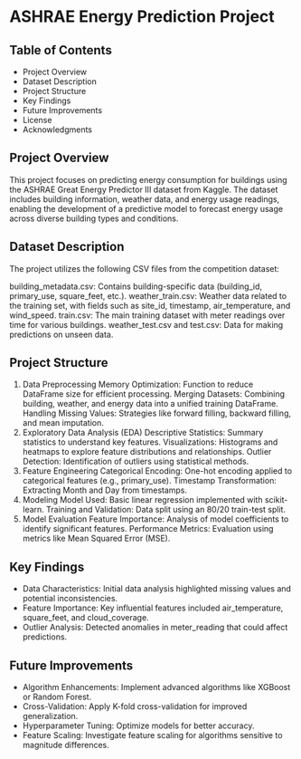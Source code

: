 # ASHRAE Energy Prediction Project


## Table of Contents


 - Project Overview
 - Dataset Description
 - Project Structure
 - Key Findings 
 - Future Improvements 
 - License 
 - Acknowledgments 

## Project Overview

This project focuses on predicting energy consumption for buildings using the ASHRAE Great Energy Predictor III dataset from Kaggle. 
The dataset includes building information, weather data, and energy usage readings, enabling the development 
of a predictive model to forecast energy usage across diverse building types and conditions.


## Dataset Description

The project utilizes the following CSV files from the competition dataset:

building_metadata.csv: Contains building-specific data (building_id, primary_use, square_feet, etc.).
weather_train.csv: Weather data related to the training set, with fields such as site_id, timestamp, air_temperature, and wind_speed.
train.csv: The main training dataset with meter readings over time for various buildings.
weather_test.csv and test.csv: Data for making predictions on unseen data.

## Project Structure

1. Data Preprocessing
Memory Optimization: Function to reduce DataFrame size for efficient processing.
Merging Datasets: Combining building, weather, and energy data into a unified training DataFrame.
Handling Missing Values: Strategies like forward filling, backward filling, and mean imputation.
2. Exploratory Data Analysis (EDA)
Descriptive Statistics: Summary statistics to understand key features.
Visualizations: Histograms and heatmaps to explore feature distributions and relationships.
Outlier Detection: Identification of outliers using statistical methods.
3. Feature Engineering
Categorical Encoding: One-hot encoding applied to categorical features (e.g., primary_use).
Timestamp Transformation: Extracting Month and Day from timestamps.
4. Modeling
Model Used: Basic linear regression implemented with scikit-learn.
Training and Validation: Data split using an 80/20 train-test split.
5. Model Evaluation
Feature Importance: Analysis of model coefficients to identify significant features.
Performance Metrics: Evaluation using metrics like Mean Squared Error (MSE).

## Key Findings

- Data Characteristics: Initial data analysis highlighted missing values and potential inconsistencies.
- Feature Importance: Key influential features included air_temperature, square_feet, and cloud_coverage.
- Outlier Analysis: Detected anomalies in meter_reading that could affect predictions.

## Future Improvements

- Algorithm Enhancements: Implement advanced algorithms like XGBoost or Random Forest.
- Cross-Validation: Apply K-fold cross-validation for improved generalization.
- Hyperparameter Tuning: Optimize models for better accuracy.
- Feature Scaling: Investigate feature scaling for algorithms sensitive to magnitude differences.


